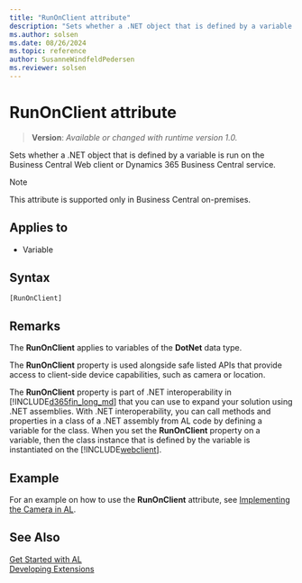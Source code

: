 ```yaml
---
title: "RunOnClient attribute"
description: "Sets whether a .NET object that is defined by a variable is run on the Business Central Web client or Dynamics 365 Business Central service."
ms.author: solsen
ms.date: 08/26/2024
ms.topic: reference
author: SusanneWindfeldPedersen
ms.reviewer: solsen
---
```

[//]: # (START>DO_NOT_EDIT)
[//]: # (IMPORTANT:Do not edit any of the content between here and the END>DO_NOT_EDIT.)
[//]: # (Any modifications should be made in the .xml files in the ModernDev repo.)

# RunOnClient attribute
> **Version**: _Available or changed with runtime version 1.0._

Sets whether a .NET object that is defined by a variable is run on the Business Central Web client or Dynamics 365 Business Central service.

> [!NOTE]
> This attribute is supported only in Business Central on-premises.

## Applies to

- Variable


## Syntax

```AL
[RunOnClient]
```

[//]: # (IMPORTANT: END>DO_NOT_EDIT)

## Remarks

The **RunOnClient** applies to variables of the **DotNet** data type.  

The **RunOnClient** property is used alongside safe listed APIs that provide access to client-side device capabilities, such as camera or location.

The **RunOnClient** property is part of .NET interoperability in [!INCLUDE[d365fin_long_md](../includes/d365fin_long_md.md)] that you can use to expand your solution using .NET assemblies. With .NET interoperability, you can call methods and properties in a class of a .NET assembly from AL code by defining a variable for the class. When you set the **RunOnClient** property on a variable, then the class instance that is defined by the variable is instantiated on the [!INCLUDE[webclient](../includes/webclient.md)].  

## Example

For an example on how to use the **RunOnClient** attribute, see [Implementing the Camera in AL](../devenv-implement-camera-al.md#example).

## See Also  
[Get Started with AL](../devenv-get-started.md)  
[Developing Extensions](../devenv-dev-overview.md)  